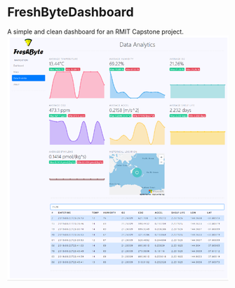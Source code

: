 ﻿# FreshByteDashboard
A simple and clean dashboard for an RMIT Capstone project.
![](https://raw.githubusercontent.com/HuyNguyenAu/FreshByteDashboard/master/previews.png)

